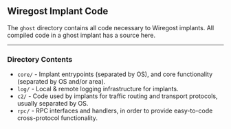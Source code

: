 
## Wiregost Implant Code

The `ghost` directory contains all code necessary to Wiregost implants. All compiled code in a ghost implant has a source here.

----
### Directory Contents 

- `core/`       - Implant entrypoints (separated by OS), and core functionality (separated by OS and/or area).
- `log/`        - Local & remote logging infrastructure for implants.
- `c2/`         - Code used by implants for traffic routing and transport protocols, usually separated by OS.
- `rpc/`        - RPC interfaces and handlers, in order to provide easy-to-code cross-protocol functionality.

